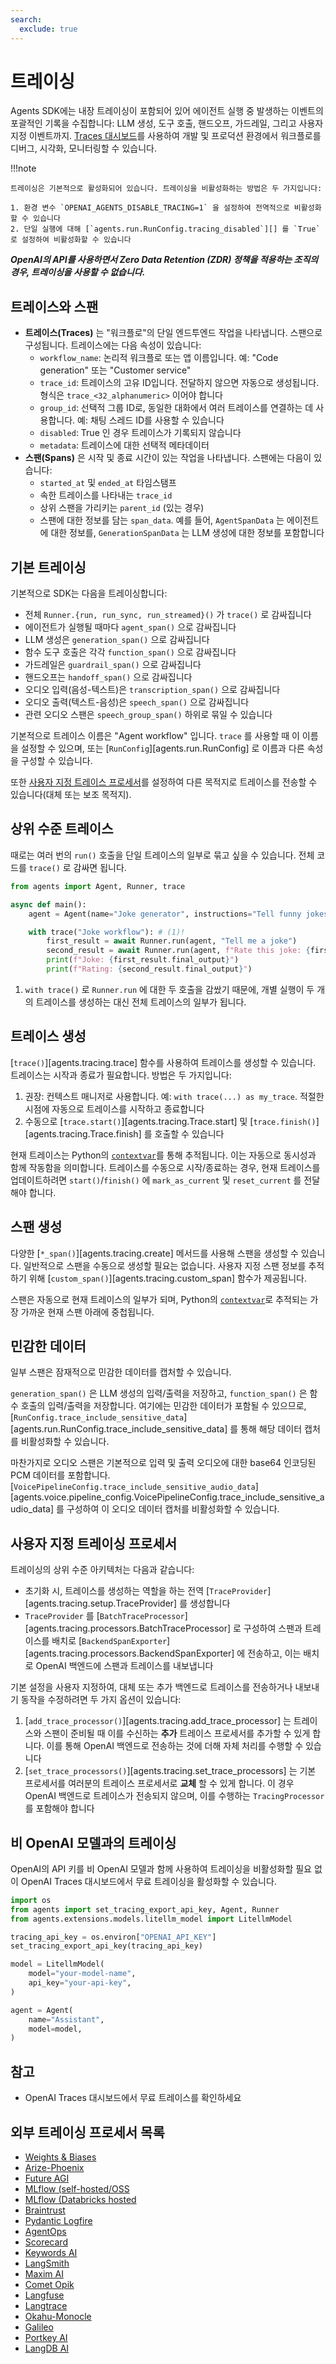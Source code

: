 ```yaml
---
search:
  exclude: true
---
```

# 트레이싱

Agents SDK에는 내장 트레이싱이 포함되어 있어 에이전트 실행 중 발생하는 이벤트의 포괄적인 기록을 수집합니다: LLM 생성, 도구 호출, 핸드오프, 가드레일, 그리고 사용자 지정 이벤트까지. [Traces 대시보드](https://platform.openai.com/traces)를 사용하여 개발 및 프로덕션 환경에서 워크플로를 디버그, 시각화, 모니터링할 수 있습니다.

!!!note

    트레이싱은 기본적으로 활성화되어 있습니다. 트레이싱을 비활성화하는 방법은 두 가지입니다:

    1. 환경 변수 `OPENAI_AGENTS_DISABLE_TRACING=1` 을 설정하여 전역적으로 비활성화할 수 있습니다
    2. 단일 실행에 대해 [`agents.run.RunConfig.tracing_disabled`][] 를 `True` 로 설정하여 비활성화할 수 있습니다

***OpenAI의 API를 사용하면서 Zero Data Retention (ZDR) 정책을 적용하는 조직의 경우, 트레이싱을 사용할 수 없습니다.***

## 트레이스와 스팬

-   **트레이스(Traces)** 는 "워크플로"의 단일 엔드투엔드 작업을 나타냅니다. 스팬으로 구성됩니다. 트레이스에는 다음 속성이 있습니다:
    -   `workflow_name`: 논리적 워크플로 또는 앱 이름입니다. 예: "Code generation" 또는 "Customer service"
    -   `trace_id`: 트레이스의 고유 ID입니다. 전달하지 않으면 자동으로 생성됩니다. 형식은 `trace_<32_alphanumeric>` 이어야 합니다
    -   `group_id`: 선택적 그룹 ID로, 동일한 대화에서 여러 트레이스를 연결하는 데 사용합니다. 예: 채팅 스레드 ID를 사용할 수 있습니다
    -   `disabled`: True 인 경우 트레이스가 기록되지 않습니다
    -   `metadata`: 트레이스에 대한 선택적 메타데이터
-   **스팬(Spans)** 은 시작 및 종료 시간이 있는 작업을 나타냅니다. 스팬에는 다음이 있습니다:
    -   `started_at` 및 `ended_at` 타임스탬프
    -   속한 트레이스를 나타내는 `trace_id`
    -   상위 스팬을 가리키는 `parent_id` (있는 경우)
    -   스팬에 대한 정보를 담는 `span_data`. 예를 들어, `AgentSpanData` 는 에이전트에 대한 정보를, `GenerationSpanData` 는 LLM 생성에 대한 정보를 포함합니다

## 기본 트레이싱

기본적으로 SDK는 다음을 트레이싱합니다:

-   전체 `Runner.{run, run_sync, run_streamed}()` 가 `trace()` 로 감싸집니다
-   에이전트가 실행될 때마다 `agent_span()` 으로 감싸집니다
-   LLM 생성은 `generation_span()` 으로 감싸집니다
-   함수 도구 호출은 각각 `function_span()` 으로 감싸집니다
-   가드레일은 `guardrail_span()` 으로 감싸집니다
-   핸드오프는 `handoff_span()` 으로 감싸집니다
-   오디오 입력(음성-텍스트)은 `transcription_span()` 으로 감싸집니다
-   오디오 출력(텍스트-음성)은 `speech_span()` 으로 감싸집니다
-   관련 오디오 스팬은 `speech_group_span()` 하위로 묶일 수 있습니다

기본적으로 트레이스 이름은 "Agent workflow" 입니다. `trace` 를 사용할 때 이 이름을 설정할 수 있으며, 또는 [`RunConfig`][agents.run.RunConfig] 로 이름과 다른 속성을 구성할 수 있습니다.

또한 [사용자 지정 트레이스 프로세서](#custom-tracing-processors)를 설정하여 다른 목적지로 트레이스를 전송할 수 있습니다(대체 또는 보조 목적지).

## 상위 수준 트레이스

때로는 여러 번의 `run()` 호출을 단일 트레이스의 일부로 묶고 싶을 수 있습니다. 전체 코드를 `trace()` 로 감싸면 됩니다.

```python
from agents import Agent, Runner, trace

async def main():
    agent = Agent(name="Joke generator", instructions="Tell funny jokes.")

    with trace("Joke workflow"): # (1)!
        first_result = await Runner.run(agent, "Tell me a joke")
        second_result = await Runner.run(agent, f"Rate this joke: {first_result.final_output}")
        print(f"Joke: {first_result.final_output}")
        print(f"Rating: {second_result.final_output}")
```

1. `with trace()` 로 `Runner.run` 에 대한 두 호출을 감쌌기 때문에, 개별 실행이 두 개의 트레이스를 생성하는 대신 전체 트레이스의 일부가 됩니다.

## 트레이스 생성

[`trace()`][agents.tracing.trace] 함수를 사용하여 트레이스를 생성할 수 있습니다. 트레이스는 시작과 종료가 필요합니다. 방법은 두 가지입니다:

1. 권장: 컨텍스트 매니저로 사용합니다. 예: `with trace(...) as my_trace`. 적절한 시점에 자동으로 트레이스를 시작하고 종료합니다
2. 수동으로 [`trace.start()`][agents.tracing.Trace.start] 및 [`trace.finish()`][agents.tracing.Trace.finish] 를 호출할 수 있습니다

현재 트레이스는 Python의 [`contextvar`](https://docs.python.org/3/library/contextvars.html)를 통해 추적됩니다. 이는 자동으로 동시성과 함께 작동함을 의미합니다. 트레이스를 수동으로 시작/종료하는 경우, 현재 트레이스를 업데이트하려면 `start()`/`finish()` 에 `mark_as_current` 및 `reset_current` 를 전달해야 합니다.

## 스팬 생성

다양한 [`*_span()`][agents.tracing.create] 메서드를 사용해 스팬을 생성할 수 있습니다. 일반적으로 스팬을 수동으로 생성할 필요는 없습니다. 사용자 지정 스팬 정보를 추적하기 위해 [`custom_span()`][agents.tracing.custom_span] 함수가 제공됩니다.

스팬은 자동으로 현재 트레이스의 일부가 되며, Python의 [`contextvar`](https://docs.python.org/3/library/contextvars.html)로 추적되는 가장 가까운 현재 스팬 아래에 중첩됩니다.

## 민감한 데이터

일부 스팬은 잠재적으로 민감한 데이터를 캡처할 수 있습니다.

`generation_span()` 은 LLM 생성의 입력/출력을 저장하고, `function_span()` 은 함수 호출의 입력/출력을 저장합니다. 여기에는 민감한 데이터가 포함될 수 있으므로, [`RunConfig.trace_include_sensitive_data`][agents.run.RunConfig.trace_include_sensitive_data] 를 통해 해당 데이터 캡처를 비활성화할 수 있습니다.

마찬가지로 오디오 스팬은 기본적으로 입력 및 출력 오디오에 대한 base64 인코딩된 PCM 데이터를 포함합니다. [`VoicePipelineConfig.trace_include_sensitive_audio_data`][agents.voice.pipeline_config.VoicePipelineConfig.trace_include_sensitive_audio_data] 를 구성하여 이 오디오 데이터 캡처를 비활성화할 수 있습니다.

## 사용자 지정 트레이싱 프로세서

트레이싱의 상위 수준 아키텍처는 다음과 같습니다:

-   초기화 시, 트레이스를 생성하는 역할을 하는 전역 [`TraceProvider`][agents.tracing.setup.TraceProvider] 를 생성합니다
-   `TraceProvider` 를 [`BatchTraceProcessor`][agents.tracing.processors.BatchTraceProcessor] 로 구성하여 스팬과 트레이스를 배치로 [`BackendSpanExporter`][agents.tracing.processors.BackendSpanExporter] 에 전송하고, 이는 배치로 OpenAI 백엔드에 스팬과 트레이스를 내보냅니다

기본 설정을 사용자 지정하여, 대체 또는 추가 백엔드로 트레이스를 전송하거나 내보내기 동작을 수정하려면 두 가지 옵션이 있습니다:

1. [`add_trace_processor()`][agents.tracing.add_trace_processor] 는 트레이스와 스팬이 준비될 때 이를 수신하는 **추가** 트레이스 프로세서를 추가할 수 있게 합니다. 이를 통해 OpenAI 백엔드로 전송하는 것에 더해 자체 처리를 수행할 수 있습니다
2. [`set_trace_processors()`][agents.tracing.set_trace_processors] 는 기본 프로세서를 여러분의 트레이스 프로세서로 **교체** 할 수 있게 합니다. 이 경우 OpenAI 백엔드로 트레이스가 전송되지 않으며, 이를 수행하는 `TracingProcessor` 를 포함해야 합니다


## 비 OpenAI 모델과의 트레이싱

OpenAI의 API 키를 비 OpenAI 모델과 함께 사용하여 트레이싱을 비활성화할 필요 없이 OpenAI Traces 대시보드에서 무료 트레이싱을 활성화할 수 있습니다.

```python
import os
from agents import set_tracing_export_api_key, Agent, Runner
from agents.extensions.models.litellm_model import LitellmModel

tracing_api_key = os.environ["OPENAI_API_KEY"]
set_tracing_export_api_key(tracing_api_key)

model = LitellmModel(
    model="your-model-name",
    api_key="your-api-key",
)

agent = Agent(
    name="Assistant",
    model=model,
)
```

## 참고
- OpenAI Traces 대시보드에서 무료 트레이스를 확인하세요

## 외부 트레이싱 프로세서 목록

-   [Weights & Biases](https://weave-docs.wandb.ai/guides/integrations/openai_agents)
-   [Arize-Phoenix](https://docs.arize.com/phoenix/tracing/integrations-tracing/openai-agents-sdk)
-   [Future AGI](https://docs.futureagi.com/future-agi/products/observability/auto-instrumentation/openai_agents)
-   [MLflow (self-hosted/OSS](https://mlflow.org/docs/latest/tracing/integrations/openai-agent)
-   [MLflow (Databricks hosted](https://docs.databricks.com/aws/en/mlflow/mlflow-tracing#-automatic-tracing)
-   [Braintrust](https://braintrust.dev/docs/guides/traces/integrations#openai-agents-sdk)
-   [Pydantic Logfire](https://logfire.pydantic.dev/docs/integrations/llms/openai/#openai-agents)
-   [AgentOps](https://docs.agentops.ai/v1/integrations/agentssdk)
-   [Scorecard](https://docs.scorecard.io/docs/documentation/features/tracing#openai-agents-sdk-integration)
-   [Keywords AI](https://docs.keywordsai.co/integration/development-frameworks/openai-agent)
-   [LangSmith](https://docs.smith.langchain.com/observability/how_to_guides/trace_with_openai_agents_sdk)
-   [Maxim AI](https://www.getmaxim.ai/docs/observe/integrations/openai-agents-sdk)
-   [Comet Opik](https://www.comet.com/docs/opik/tracing/integrations/openai_agents)
-   [Langfuse](https://langfuse.com/docs/integrations/openaiagentssdk/openai-agents)
-   [Langtrace](https://docs.langtrace.ai/supported-integrations/llm-frameworks/openai-agents-sdk)
-   [Okahu-Monocle](https://github.com/monocle2ai/monocle)
-   [Galileo](https://v2docs.galileo.ai/integrations/openai-agent-integration#openai-agent-integration)
-   [Portkey AI](https://portkey.ai/docs/integrations/agents/openai-agents)
-   [LangDB AI](https://docs.langdb.ai/getting-started/working-with-agent-frameworks/working-with-openai-agents-sdk)